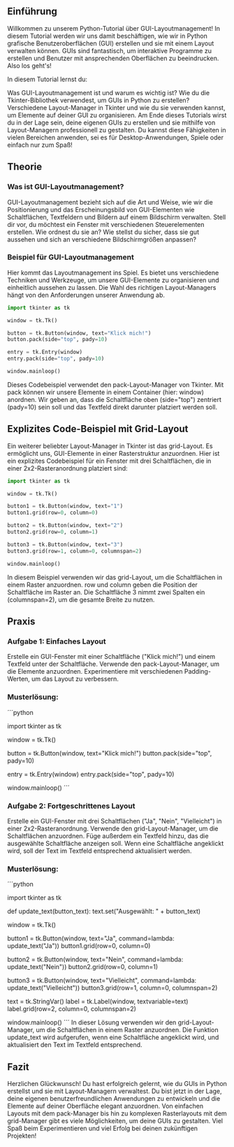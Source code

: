 ## Einführung
Willkommen zu unserem Python-Tutorial über GUI-Layoutmanagement! In diesem Tutorial werden wir uns damit beschäftigen, wie wir in Python grafische Benutzeroberflächen (GUI) erstellen und sie mit einem Layout verwalten können. GUIs sind fantastisch, um interaktive Programme zu erstellen und Benutzer mit ansprechenden Oberflächen zu beeindrucken. Also los geht's!

In diesem Tutorial lernst du:

Was GUI-Layoutmanagement ist und warum es wichtig ist?
Wie du die Tkinter-Bibliothek verwendest, um GUIs in Python zu erstellen?
Verschiedene Layout-Manager in Tkinter und wie du sie verwenden kannst, um Elemente auf deiner GUI zu organisieren.
Am Ende dieses Tutorials wirst du in der Lage sein, deine eigenen GUIs zu erstellen und sie mithilfe von Layout-Managern professionell zu gestalten. Du kannst diese Fähigkeiten in vielen Bereichen anwenden, sei es für Desktop-Anwendungen, Spiele oder einfach nur zum Spaß!

## Theorie

### Was ist GUI-Layoutmanagement?

GUI-Layoutmanagement bezieht sich auf die Art und Weise, wie wir die Positionierung und das Erscheinungsbild von GUI-Elementen wie Schaltflächen, Textfeldern und Bildern auf einem Bildschirm verwalten. Stell dir vor, du möchtest ein Fenster mit verschiedenen Steuerelementen erstellen. Wie ordnest du sie an? Wie stellst du sicher, dass sie gut aussehen und sich an verschiedene Bildschirmgrößen anpassen?

### Beispiel für GUI-Layoutmanagement

Hier kommt das Layoutmanagement ins Spiel. Es bietet uns verschiedene Techniken und Werkzeuge, um unsere GUI-Elemente zu organisieren und einheitlich aussehen zu lassen. Die Wahl des richtigen Layout-Managers hängt von den Anforderungen unserer Anwendung ab.

```python
import tkinter as tk

window = tk.Tk()

button = tk.Button(window, text="Klick mich!")
button.pack(side="top", pady=10)

entry = tk.Entry(window)
entry.pack(side="top", pady=10)

window.mainloop()
```
Dieses Codebeispiel verwendet den pack-Layout-Manager von Tkinter. Mit pack können wir unsere Elemente in einem Container (hier: window) anordnen. Wir geben an, dass die Schaltfläche oben (side="top") zentriert (pady=10) sein soll und das Textfeld direkt darunter platziert werden soll.

## Explizites Code-Beispiel mit Grid-Layout

Ein weiterer beliebter Layout-Manager in Tkinter ist das grid-Layout. Es ermöglicht uns, GUI-Elemente in einer Rasterstruktur anzuordnen. Hier ist ein explizites Codebeispiel für ein Fenster mit drei Schaltflächen, die in einer 2x2-Rasteranordnung platziert sind:

```python
import tkinter as tk

window = tk.Tk()

button1 = tk.Button(window, text="1")
button1.grid(row=0, column=0)

button2 = tk.Button(window, text="2")
button2.grid(row=0, column=1)

button3 = tk.Button(window, text="3")
button3.grid(row=1, column=0, columnspan=2)

window.mainloop()
```
In diesem Beispiel verwenden wir das grid-Layout, um die Schaltflächen in einem Raster anzuordnen. row und column geben die Position der Schaltfläche im Raster an. Die Schaltfläche 3 nimmt zwei Spalten ein (columnspan=2), um die gesamte Breite zu nutzen.

## Praxis
### Aufgabe 1: Einfaches Layout
Erstelle ein GUI-Fenster mit einer Schaltfläche ("Klick mich!") und einem Textfeld unter der Schaltfläche. Verwende den pack-Layout-Manager, um die Elemente anzuordnen. Experimentiere mit verschiedenen Padding-Werten, um das Layout zu verbessern.

### Musterlösung:

´´´python

import tkinter as tk

window = tk.Tk()

button = tk.Button(window, text="Klick mich!")
button.pack(side="top", pady=10)

entry = tk.Entry(window)
entry.pack(side="top", pady=10)

window.mainloop()
´´´

### Aufgabe 2: Fortgeschrittenes Layout
Erstelle ein GUI-Fenster mit drei Schaltflächen ("Ja", "Nein", "Vielleicht") in einer 2x2-Rasteranordnung. Verwende den grid-Layout-Manager, um die Schaltflächen anzuordnen. Füge außerdem ein Textfeld hinzu, das die ausgewählte Schaltfläche anzeigen soll. Wenn eine Schaltfläche angeklickt wird, soll der Text im Textfeld entsprechend aktualisiert werden.

### Musterlösung:

´´´python 

import tkinter as tk

def update_text(button_text):
    text.set("Ausgewählt: " + button_text)

window = tk.Tk()

button1 = tk.Button(window, text="Ja", command=lambda: update_text("Ja"))
button1.grid(row=0, column=0)

button2 = tk.Button(window, text="Nein", command=lambda: update_text("Nein"))
button2.grid(row=0, column=1)

button3 = tk.Button(window, text="Vielleicht", command=lambda: update_text("Vielleicht"))
button3.grid(row=1, column=0, columnspan=2)

text = tk.StringVar()
label = tk.Label(window, textvariable=text)
label.grid(row=2, column=0, columnspan=2)

window.mainloop()
´´´
In dieser Lösung verwenden wir den grid-Layout-Manager, um die Schaltflächen in einem Raster anzuordnen. Die Funktion update_text wird aufgerufen, wenn eine Schaltfläche angeklickt wird, und aktualisiert den Text im Textfeld entsprechend.

## Fazit
Herzlichen Glückwunsch! Du hast erfolgreich gelernt, wie du GUIs in Python erstellst und sie mit Layout-Managern verwaltest. Du bist jetzt in der Lage, deine eigenen benutzerfreundlichen Anwendungen zu entwickeln und die Elemente auf deiner Oberfläche elegant anzuordnen. Von einfachen Layouts mit dem pack-Manager bis hin zu komplexen Rasterlayouts mit dem grid-Manager gibt es viele Möglichkeiten, um deine GUIs zu gestalten. Viel Spaß beim Experimentieren und viel Erfolg bei deinen zukünftigen Projekten!

